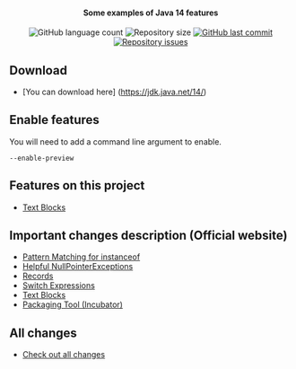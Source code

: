 <h4 align="center">
  Some examples of Java 14 features
</h4>
<p align="center">
  <img alt="GitHub language count" src="https://img.shields.io/github/languages/count/cristianobombazar/java-14-sample">

  <img alt="Repository size" src="https://img.shields.io/github/repo-size/cristianobombazar/java-14-sample">
  
  <a href="https://github.com/cristianobombazar/java-14-sample/commits/master">
    <img alt="GitHub last commit" src="https://img.shields.io/github/last-commit/cristianobombazar/java-14-sample">
  </a>

  <a href="https://github.com/cristianobombazar/be-the-hero/issues">
    <img alt="Repository issues" src="https://img.shields.io/github/issues/cristianobombazar/java-14-sample">
  </a>
</p>

## Download
- [You can download here] (https://jdk.java.net/14/)

## Enable features
You will need to add a command line argument to enable.

    --enable-preview

## Features on this project
- [Text Blocks](https://github.com/cristianobombazar/java-14-sample/tree/master/src/com/samples/features/textblocks)


## Important changes description (Official website)
- [Pattern Matching for instanceof](https://openjdk.java.net/jeps/305)
- [Helpful NullPointerExceptions](https://openjdk.java.net/jeps/358)
- [Records](https://openjdk.java.net/jeps/359)
- [Switch Expressions](https://openjdk.java.net/jeps/361)
- [Text Blocks](https://openjdk.java.net/jeps/368)
- [Packaging Tool (Incubator)](https://openjdk.java.net/jeps/343)

## All changes
- [Check out all changes](https://openjdk.java.net/projects/jdk/14/)
